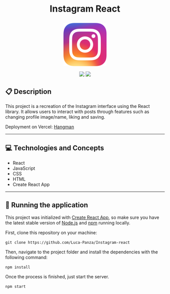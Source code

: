 # <p align = "center"> Instagram React </p>

<p align="center">
   <img width=136px; src="public/assets/img/icon.webp"/>
</p>

<p align = "center">
   <img src="https://img.shields.io/badge/author-Luca_Panza-4dae71?style=flat-square" />
   <img src="https://img.shields.io/github/languages/count/Luca-Panza/Instagram-react?color=4dae71&style=flat-square" />
</p>


##  :clipboard: Description

This project is a recreation of the Instagram interface using the React library. It allows users to interact with posts through features such as changing profile image/name, liking and saving.

Deployment on Vercel: <a href="https://instagram-react-beta.vercel.app/" target="_blank">Hangman</a>

***

## :computer:	 Technologies and Concepts

- React
- JavaScript
- CSS
- HTML
- Create React App

***
## 🏁 Running the application

This project was initialized with [Create React App](https://github.com/facebook/create-react-app), so make sure you have the latest stable version of [Node.js](https://nodejs.org/en/download/) and [npm](https://www.npmjs.com/) running locally.

First, clone this repository on your machine:

```
git clone https://github.com/Luca-Panza/Instagram-react
```

Then, navigate to the project folder and install the dependencies with the following command:

```
npm install
```

Once the process is finished, just start the server.

```
npm start
```
